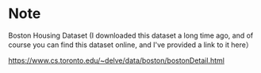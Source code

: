 # Note
Boston Housing Dataset (I downloaded this dataset a long time ago, and of course you can find this dataset online, and I've provided a link to it here）

https://www.cs.toronto.edu/~delve/data/boston/bostonDetail.html
